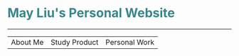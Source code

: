 # <span style="color:#37878C;text-align:center;"> May Liu's Personal Website </span>

<hr>
<table style="text-align:center;">
    <tr>
    <td>About Me</td>
    <td>Study Product</td>
    <td>Personal Work</td>
  </tr>
</table>